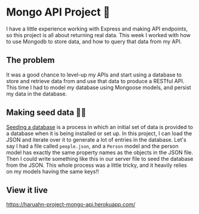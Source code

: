# Mongo API Project 🎃
I have a little experience working with Express and making API endpoints, so this project is all about returning real data. This week I worked with how to use Mongodb to store data, and how to query that data from my API.

## The problem
It was a good chance to level-up my APIs and start using a database to store and retrieve data from and use that data to produce a RESTful API.
This time I had to model my database using Mongoose models, and persist my data in the database.

## Making seed data 🧞‍♂️
[Seeding a database](https://en.wikipedia.org/wiki/Database_seeding) is a process in which an initial set of data is provided to a database when it is being installed or set up. In this project, I can load the JSON and iterate over it to generate a lot of entries in the database. Let's say I had a file called `people.json`, and a `Person` model and the person model has exactly the same property names as the objects in the JSON file. Then I could write something like this in our server file to seed the database from the JSON. This whole process was a little tricky, and it heavily relies on my models having the same keys!!

## View it live
https://haruahn-project-mongo-api.herokuapp.com/
